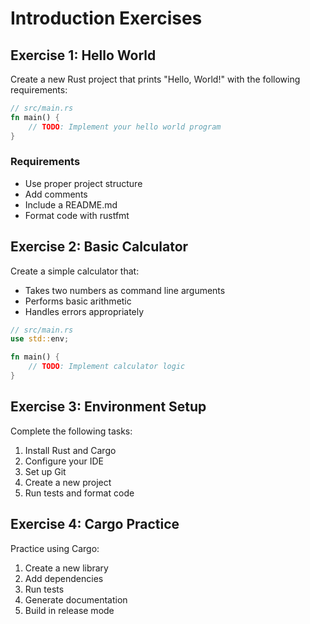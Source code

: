 # Introduction Exercises

## Exercise 1: Hello World

Create a new Rust project that prints "Hello, World!" with the following requirements:

```rust
// src/main.rs
fn main() {
    // TODO: Implement your hello world program
}
```

### Requirements

- Use proper project structure
- Add comments
- Include a README.md
- Format code with rustfmt

## Exercise 2: Basic Calculator

Create a simple calculator that:

- Takes two numbers as command line arguments
- Performs basic arithmetic
- Handles errors appropriately

```rust
// src/main.rs
use std::env;

fn main() {
    // TODO: Implement calculator logic
}
```

## Exercise 3: Environment Setup

Complete the following tasks:

1. Install Rust and Cargo
2. Configure your IDE
3. Set up Git
4. Create a new project
5. Run tests and format code

## Exercise 4: Cargo Practice

Practice using Cargo:

1. Create a new library
2. Add dependencies
3. Run tests
4. Generate documentation
5. Build in release mode
